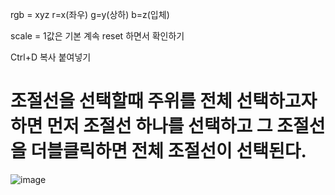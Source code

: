 

rgb = xyz
r=x(좌우) g=y(상하) b=z(입체)

scale = 1값은 기본
계속 reset 하면서 확인하기

Ctrl+D 복사 붙여넣기

# 조절선을 선택할때 주위를 전체 선택하고자 하면 먼저 조절선 하나를 선택하고 그 조절선을 더블클릭하면 전체 조절선이 선택된다. 
![image](https://github.com/darby6884/basic/assets/163284086/15c2e18b-02f3-4ca1-92fd-3e10fb71743c)
